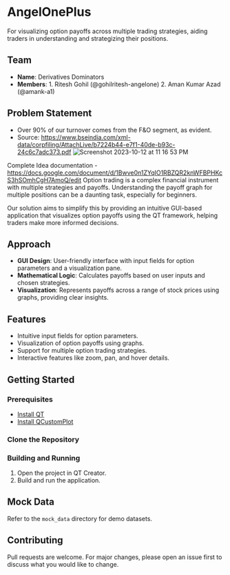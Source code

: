 # AngelOnePlus
For visualizing option payoffs across multiple trading strategies, aiding traders in understanding and strategizing their positions.

## Team
- **Name**: Derivatives Dominators
- **Members**: 1. Ritesh Gohil (@gohilritesh-angelone) 2. Aman Kumar Azad (@amank-a1)

## Problem Statement
- Over 90% of our turnover comes from the F&O segment, as evident.
- Source: https://www.bseindia.com/xml-data/corpfiling/AttachLive/b7224b44-e7f1-40de-b93c-24c6c7adc373.pdf
![Screenshot 2023-10-12 at 11 16 53 PM](https://github.com/amank-a1/hack23-AngelOnePlus/assets/122511444/8a316261-1e4a-4cc5-bd2c-b912294d4d18)

Complete Idea documentation - https://docs.google.com/document/d/1Bwve0n1ZYqIO1RBZQR2knWFBPHKcS3hSOmhCgH7AmoQ/edit
Option trading is a complex financial instrument with multiple strategies and payoffs. Understanding the payoff graph for multiple positions can be a daunting task, especially for beginners.

Our solution aims to simplify this by providing an intuitive GUI-based application that visualizes option payoffs using the QT framework, helping traders make more informed decisions.

## Approach
- **GUI Design**: User-friendly interface with input fields for option parameters and a visualization pane.
- **Mathematical Logic**: Calculates payoffs based on user inputs and chosen strategies.
- **Visualization**: Represents payoffs across a range of stock prices using graphs, providing clear insights.

## Features
- Intuitive input fields for option parameters.
- Visualization of option payoffs using graphs.
- Support for multiple option trading strategies.
- Interactive features like zoom, pan, and hover details.

## Getting Started

### Prerequisites
- [Install QT](https://www.qt.io/download)
- [Install QCustomPlot](http://www.qcustomplot.com/index.php/download)

### Clone the Repository

### Building and Running
1. Open the project in QT Creator.
2. Build and run the application.

## Mock Data
Refer to the `mock_data` directory for demo datasets.

## Contributing
Pull requests are welcome. For major changes, please open an issue first to discuss what you would like to change.
